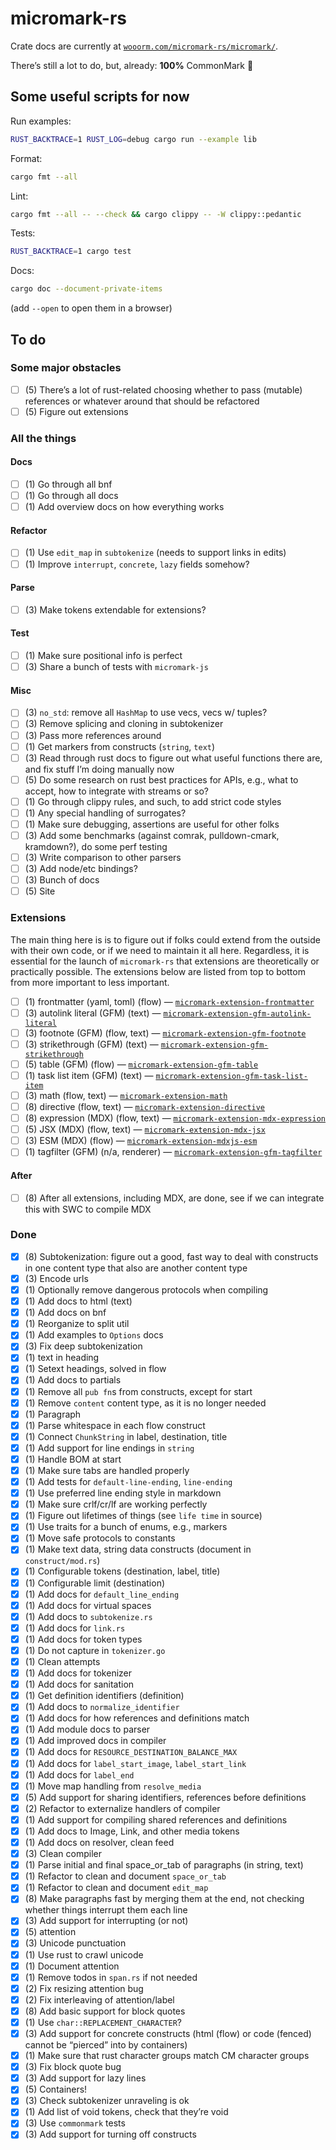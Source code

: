 # micromark-rs

Crate docs are currently at
[`wooorm.com/micromark-rs/micromark/`](https://wooorm.com/micromark-rs/micromark/).

There’s still a lot to do, but, already: **100%** CommonMark 🥳

## Some useful scripts for now

Run examples:

```sh
RUST_BACKTRACE=1 RUST_LOG=debug cargo run --example lib
```

Format:

```sh
cargo fmt --all
```

Lint:

```sh
cargo fmt --all -- --check && cargo clippy -- -W clippy::pedantic
```

Tests:

```sh
RUST_BACKTRACE=1 cargo test
```

Docs:

```sh
cargo doc --document-private-items
```

(add `--open` to open them in a browser)

## To do

### Some major obstacles

- [ ] (5) There’s a lot of rust-related choosing whether to pass (mutable)
      references or whatever around that should be refactored
- [ ] (5) Figure out extensions

### All the things

#### Docs

- [ ] (1) Go through all bnf
- [ ] (1) Go through all docs
- [ ] (1) Add overview docs on how everything works

#### Refactor

- [ ] (1) Use `edit_map` in `subtokenize` (needs to support links in edits)
- [ ] (1) Improve `interrupt`, `concrete`, `lazy` fields somehow?

#### Parse

- [ ] (3) Make tokens extendable for extensions?

#### Test

- [ ] (1) Make sure positional info is perfect
- [ ] (3) Share a bunch of tests with `micromark-js`

#### Misc

- [ ] (3) `no_std`: remove all `HashMap` to use vecs, vecs w/ tuples?
- [ ] (3) Remove splicing and cloning in subtokenizer
- [ ] (3) Pass more references around
- [ ] (1) Get markers from constructs (`string`, `text`)
- [ ] (3) Read through rust docs to figure out what useful functions there are,
      and fix stuff I’m doing manually now
- [ ] (5) Do some research on rust best practices for APIs, e.g., what to accept,
      how to integrate with streams or so?
- [ ] (1) Go through clippy rules, and such, to add strict code styles
- [ ] (1) Any special handling of surrogates?
- [ ] (1) Make sure debugging, assertions are useful for other folks
- [ ] (3) Add some benchmarks (against comrak, pulldown-cmark, kramdown?), do some perf testing
- [ ] (3) Write comparison to other parsers
- [ ] (3) Add node/etc bindings?
- [ ] (3) Bunch of docs
- [ ] (5) Site

### Extensions

The main thing here is is to figure out if folks could extend from the outside
with their own code, or if we need to maintain it all here.
Regardless, it is essential for the launch of `micromark-rs` that extensions
are theoretically or practically possible.
The extensions below are listed from top to bottom from more important to less
important.

- [ ] (1) frontmatter (yaml, toml) (flow)
      — [`micromark-extension-frontmatter`](https://github.com/micromark/micromark-extension-frontmatter)
- [ ] (3) autolink literal (GFM) (text)
      — [`micromark-extension-gfm-autolink-literal`](https://github.com/micromark/micromark-extension-gfm-autolink-literal)
- [ ] (3) footnote (GFM) (flow, text)
      — [`micromark-extension-gfm-footnote`](https://github.com/micromark/micromark-extension-gfm-footnote)
- [ ] (3) strikethrough (GFM) (text)
      — [`micromark-extension-gfm-strikethrough`](https://github.com/micromark/micromark-extension-gfm-strikethrough)
- [ ] (5) table (GFM) (flow)
      — [`micromark-extension-gfm-table`](https://github.com/micromark/micromark-extension-gfm-table)
- [ ] (1) task list item (GFM) (text)
      — [`micromark-extension-gfm-task-list-item`](https://github.com/micromark/micromark-extension-gfm-task-list-item)
- [ ] (3) math (flow, text)
      — [`micromark-extension-math`](https://github.com/micromark/micromark-extension-math)
- [ ] (8) directive (flow, text)
      — [`micromark-extension-directive`](https://github.com/micromark/micromark-extension-directive)
- [ ] (8) expression (MDX) (flow, text)
      — [`micromark-extension-mdx-expression`](https://github.com/micromark/micromark-extension-mdx-expression)
- [ ] (5) JSX (MDX) (flow, text)
      — [`micromark-extension-mdx-jsx`](https://github.com/micromark/micromark-extension-mdx-jsx)
- [ ] (3) ESM (MDX) (flow)
      — [`micromark-extension-mdxjs-esm`](https://github.com/micromark/micromark-extension-mdxjs-esm)
- [ ] (1) tagfilter (GFM) (n/a, renderer)
      — [`micromark-extension-gfm-tagfilter`](https://github.com/micromark/micromark-extension-gfm-tagfilter)

#### After

- [ ] (8) After all extensions, including MDX, are done, see if we can integrate
      this with SWC to compile MDX

### Done

- [x] (8) Subtokenization: figure out a good, fast way to deal with constructs in
      one content type that also are another content type
- [x] (3) Encode urls
- [x] (1) Optionally remove dangerous protocols when compiling
- [x] (1) Add docs to html (text)
- [x] (1) Add docs on bnf
- [x] (1) Reorganize to split util
- [x] (1) Add examples to `Options` docs
- [x] (3) Fix deep subtokenization
- [x] (1) text in heading
- [x] (1) Setext headings, solved in flow
- [x] (1) Add docs to partials
- [x] (1) Remove all `pub fn`s from constructs, except for start
- [x] (1) Remove `content` content type, as it is no longer needed
- [x] (1) Paragraph
- [x] (1) Parse whitespace in each flow construct
- [x] (1) Connect `ChunkString` in label, destination, title
- [x] (1) Add support for line endings in `string`
- [x] (1) Handle BOM at start
- [x] (1) Make sure tabs are handled properly
- [x] (1) Add tests for `default-line-ending`, `line-ending`
- [x] (1) Use preferred line ending style in markdown
- [x] (1) Make sure crlf/cr/lf are working perfectly
- [x] (1) Figure out lifetimes of things (see `life time` in source)
- [x] (1) Use traits for a bunch of enums, e.g., markers
- [x] (1) Move safe protocols to constants
- [x] (1) Make text data, string data constructs (document in
      `construct/mod.rs`)
- [x] (1) Configurable tokens (destination, label, title)
- [x] (1) Configurable limit (destination)
- [x] (1) Add docs for `default_line_ending`
- [x] (1) Add docs for virtual spaces
- [x] (1) Add docs to `subtokenize.rs`
- [x] (1) Add docs for `link.rs`
- [x] (1) Add docs for token types
- [x] (1) Do not capture in `tokenizer.go`
- [x] (1) Clean attempts
- [x] (1) Add docs for tokenizer
- [x] (1) Add docs for sanitation
- [x] (1) Get definition identifiers (definition)
- [x] (1) Add docs to `normalize_identifier`
- [x] (1) Add docs for how references and definitions match
- [x] (1) Add module docs to parser
- [x] (1) Add improved docs in compiler
- [x] (1) Add docs for `RESOURCE_DESTINATION_BALANCE_MAX`
- [x] (1) Add docs for `label_start_image`, `label_start_link`
- [x] (1) Add docs for `label_end`
- [x] (1) Move map handling from `resolve_media`
- [x] (5) Add support for sharing identifiers, references before definitions
- [x] (2) Refactor to externalize handlers of compiler
- [x] (1) Add support for compiling shared references and definitions
- [x] (1) Add docs to Image, Link, and other media tokens
- [x] (1) Add docs on resolver, clean feed
- [x] (3) Clean compiler
- [x] (1) Parse initial and final space_or_tab of paragraphs (in string, text)
- [x] (1) Refactor to clean and document `space_or_tab`
- [x] (1) Refactor to clean and document `edit_map`
- [x] (8) Make paragraphs fast by merging them at the end, not checking whether
      things interrupt them each line
- [x] (3) Add support for interrupting (or not)
- [x] (5) attention
- [x] (3) Unicode punctuation
- [x] (1) Use rust to crawl unicode
- [x] (1) Document attention
- [x] (1) Remove todos in `span.rs` if not needed
- [x] (2) Fix resizing attention bug
- [x] (2) Fix interleaving of attention/label
- [x] (8) Add basic support for block quotes
- [x] (1) Use `char::REPLACEMENT_CHARACTER`?
- [x] (3) Add support for concrete constructs
      (html (flow) or code (fenced) cannot be “pierced” into by containers)
- [x] (1) Make sure that rust character groups match CM character groups
- [x] (3) Fix block quote bug
- [x] (3) Add support for lazy lines
- [x] (5) Containers!
- [x] (3) Check subtokenizer unraveling is ok
- [x] (1) Add list of void tokens, check that they’re void
- [x] (3) Use `commonmark` tests
- [x] (3) Add support for turning off constructs

